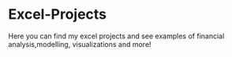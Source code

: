 # Excel-Projects

Here you can find my excel projects and see examples of financial analysis,modelling, visualizations and more!
